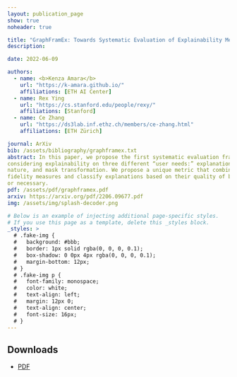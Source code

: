 ```yaml
---
layout: publication_page
show: true
noheader: true

title: "GraphFramEx: Towards Systematic Evaluation of Explainability Methods for Graph Neural Networks"
description: 

date: 2022-06-09

authors:
  - name: <b>Kenza Amara</b>
    url: "https://k-amara.github.io/"
    affiliations: [ETH AI Center]
  - name: Rex Ying
    url: "https://cs.stanford.edu/people/rexy/"
    affiliations: [Stanford]
  - name: Ce Zhang
    url: "https://ds3lab.inf.ethz.ch/members/ce-zhang.html"
    affiliations: [ETH Zürich]

journal: ArXiv
bib: /assets/bibliography/graphframex.txt
abstract: In this paper, we propose the first systematic evaluation framework for GNN explainability,
considering explainability on three different “user needs:” explanation focus, mask
nature, and mask transformation. We propose a unique metric that combines the
fidelity measures and classify explanations based on their quality of being sufficient
or necessary.
pdf: /assets/pdf/graphframex.pdf
arxiv: https://arxiv.org/pdf/2206.09677.pdf
img: /assets/img/splash-decoder.png

# Below is an example of injecting additional page-specific styles.
# If you use this page as a template, delete this _styles block.
_styles: >
  # .fake-img {
  #   background: #bbb;
  #   border: 1px solid rgba(0, 0, 0, 0.1);
  #   box-shadow: 0 0px 4px rgba(0, 0, 0, 0.1);
  #   margin-bottom: 12px;
  # }
  # .fake-img p {
  #   font-family: monospace;
  #   color: white;
  #   text-align: left;
  #   margin: 12px 0;
  #   text-align: center;
  #   font-size: 16px;
  # }
---
```


## Downloads

- [PDF]({{page.pdf}})
